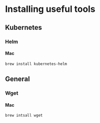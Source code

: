 # Installing useful tools

## Kubernetes
### Helm
#### Mac
```
brew install kubernetes-helm
```

## General
### Wget
#### Mac
```
brew intsall wget
```
